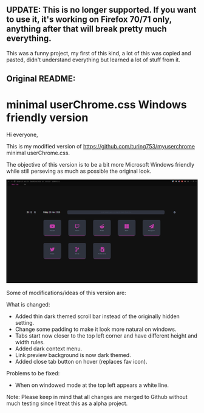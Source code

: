 ## UPDATE: This is no longer supported. If you want to use it, it's working on Firefox 70/71 only, anything after that will break pretty much everything. 

This was a funny project, my first of this kind, a lot of this was copied and pasted, didn't understand everything but learned a lot of stuff from it. 

## Original README: 

minimal userChrome.css Windows friendly version
============

Hi everyone, 

This is my modified version of https://github.com/turing753/myuserchrome minimal userChrome.css.

The objective of this version is to be a bit more Microsoft Windows friendly while still perseving as much as possible the original look. 

![alt text](https://raw.githubusercontent.com/Cl3m3nt1n4/myuserchrome/master/readme%20content/print0.png)


Some of modifications/ideas of this version are:

What is changed:

+ Added thin dark themed scroll bar instead of the originally hidden setting.
+ Change some padding to make it look more natural on windows. 
+ Tabs start now closer to the top left corner and have different height and width rules.
+ Added dark context menu.
+ Link preview background is now dark themed.
+ Added close tab button on hover (replaces fav icon). 

Problems to be fixed: 

+ When on windowed mode at the top left appears a white line. 

Note: Please keep in mind that all changes are merged to Github without much testing since I treat this as a alpha project. 

